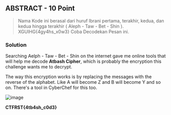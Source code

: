 ## ABSTRACT - 10 Point
> Nama Kode ini berasal dari huruf Ibrani pertama, terakhir, kedua, dan kedua hingga terakhir (  Aleph  -  Taw  -  Bet  -  Shin  ). XGUIHG{4gy4hs_x0w3} Coba Decodekan Pesan ini.
### Solution
Searching Aelph - Taw - Bet - Shin on the internet gave me online tools that will help me decode **Atbash Cipher**, which is probably the encryption this challenge wants me to decrypt.

The way this encryption works is by replacing the messages with the reverse of the alphabet. Like A will become Z and B will become Y and so on. There's a tool in CyberChef for this too.

![image](https://github.com/user-attachments/assets/5a2ad9a4-b302-4994-a0b3-57c27af0f100)

**CTFRST{4tb4sh_c0d3}**
